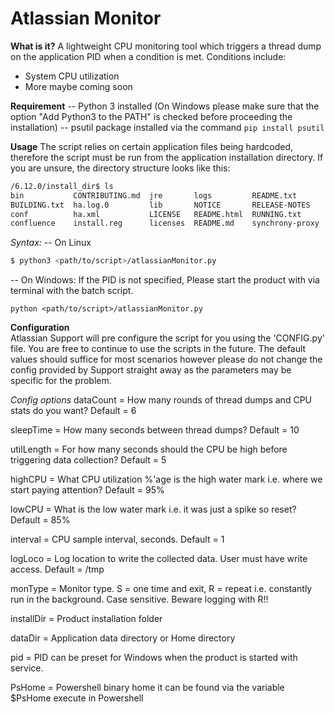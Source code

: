 **Atlassian Monitor**
====


**What is it?** 
A lightweight CPU monitoring tool which triggers a thread dump on the application PID when a condition is met.
Conditions include:
* System CPU utilization
* More maybe coming soon

**Requirement**
-- Python 3 installed (On Windows please make sure that the option "Add Python3 to the PATH" is checked before proceeding the installation)
-- psutil package installed via the command ```pip install psutil```

**Usage**
The script relies on certain application files being hardcoded, therefore the script must be run from the application installation directory.
If you are unsure, the directory structure looks like this:
```bash
/6.12.0/install_dir$ ls
bin           CONTRIBUTING.md  jre       logs         README.txt       systemThreadDumps.py  work
BUILDING.txt  ha.log.0         lib       NOTICE       RELEASE-NOTES    temp
conf          ha.xml           LICENSE   README.html  RUNNING.txt      uninstall
confluence    install.reg      licenses  README.md    synchrony-proxy  webapps
```
_Syntax:_
-- On Linux
```bash
$ python3 <path/to/script>/atlassianMonitor.py
``` 
-- On Windows:
If the PID is not specified, Please start the product with via terminal with the batch script.
```shell
python <path/to/script>/atlassianMonitor.py
``` 

**Configuration**\
Atlassian Support will pre configure the script for you using the 'CONFIG.py' file. 
You are free to continue to use the scripts in the future. The default values should suffice for most scenarios
 however please do not change the config provided by Support straight away as 
 the parameters may be specific for the problem. 

_Config options_
dataCount = How many rounds of thread dumps and CPU stats do you want? Default = 6

sleepTime = How many seconds between thread dumps? Default = 10

utilLength = For how many seconds should the CPU be high before triggering data collection? Default = 5

highCPU = What CPU utilization %'age is the high water mark i.e. where we start paying attention? Default = 95%

lowCPU = What is the low water mark i.e. it was just a spike so reset? Default = 85%

interval = CPU sample interval, seconds. Default = 1

logLoco = Log location to write the collected data. User must have write access. Default = /tmp

monType = Monitor type. S = one time and exit, R = repeat i.e. constantly run in the background. Case sensitive. Beware logging with R!!

installDir = Product installation folder

dataDir = Application data directory or Home directory

pid = PID can be preset for Windows when the product is started with service.

PsHome = Powershell binary home it can be found via the variable $PsHome execute in Powershell
